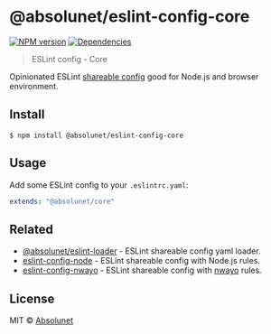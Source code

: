 # @absolunet/eslint-config-core

[![NPM version](https://img.shields.io/npm/v/@absolunet/eslint-config-core.svg)](https://www.npmjs.com/package/@absolunet/eslint-config-core)
[![Dependencies](https://david-dm.org/absolunet/eslint-config-core/status.svg)](https://david-dm.org/absolunet/eslint-config-core)

> ESLint config - Core

Opinionated ESLint [shareable config](http://eslint.org/docs/developer-guide/shareable-configs.html) good for Node.js and browser environment.

## Install

```
$ npm install @absolunet/eslint-config-core
```


## Usage

Add some ESLint config to your `.eslintrc.yaml`:

```yaml
extends: "@absolunet/core"
```


## Related

- [@absolunet/eslint-loader](https://github.com/absolunet/node-eslint-loader) - ESLint shareable config yaml loader.
- [eslint-config-node](https://github.com/absolunet/eslint-config-node) - ESLint shareable config with Node.js rules.
- [eslint-config-nwayo](https://github.com/absolunet/eslint-config-nwayo) - ESLint shareable config with [nwayo](https://github.com/absolunet/nwayo) rules.


## License 
MIT © [Absolunet](https://absolunet.com)

